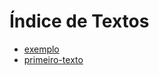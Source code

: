 # Índice de Textos

- [exemplo](./textos/exemplo/index.md)
- [primeiro-texto](./textos/primeiro-texto/index.md)
